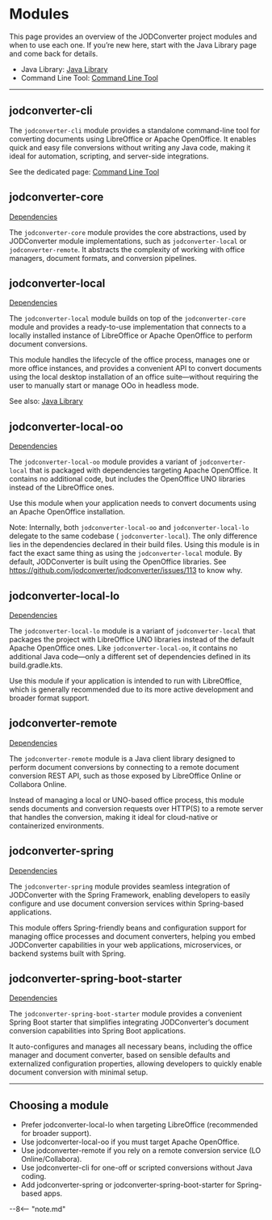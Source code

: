 # Modules

This page provides an overview of the JODConverter project modules and when to use each one. If you’re new here, start
with the Java Library page and come back for details.

- Java Library: [Java Library](java-library.md)
- Command Line Tool: [Command Line Tool](command-line-tool.md)

---

## jodconverter-cli

The `jodconverter-cli` module provides a standalone command-line tool for converting documents using LibreOffice or
Apache OpenOffice. It enables quick and easy file conversions without writing any Java code, making it ideal for
automation, scripting, and server-side integrations.

See the dedicated page: [Command Line Tool](command-line-tool.md)

## jodconverter-core

[Dependencies](https://maven-badges.herokuapp.com/maven-central/org.jodconverter/jodconverter-core)

The `jodconverter-core` module provides the core abstractions, used by JODConverter module implementations,
such as `jodconverter-local` or `jodconverter-remote`. It abstracts the complexity of working with office managers,
document formats, and conversion pipelines.

## jodconverter-local

[Dependencies](https://maven-badges.herokuapp.com/maven-central/org.jodconverter/jodconverter-local)

The `jodconverter-local` module builds on top of the `jodconverter-core` module and provides a ready-to-use
implementation that connects to a locally installed instance of LibreOffice or Apache OpenOffice to perform document
conversions.

This module handles the lifecycle of the office process, manages one or more office instances, and provides a
convenient API to convert documents using the local desktop installation of an office suite—without requiring
the user to manually start or manage OOo in headless mode.

See also: [Java Library](java-library.md)

## jodconverter-local-oo

[Dependencies](https://maven-badges.herokuapp.com/maven-central/org.jodconverter/jodconverter-local-oo)

The `jodconverter-local-oo` module provides a variant of `jodconverter-local` that is packaged with dependencies
targeting Apache OpenOffice. It contains no additional code, but includes the OpenOffice UNO libraries instead of
the LibreOffice ones.

Use this module when your application needs to convert documents using an Apache OpenOffice installation.

Note: Internally, both `jodconverter-local-oo` and `jodconverter-local-lo` delegate to the same codebase (
`jodconverter-local`). The only difference lies in the dependencies declared in their build files. Using this module is
in fact the exact same thing as using the `jodconverter-local` module. By default, JODConverter is built using the
OpenOffice libraries. See https://github.com/jodconverter/jodconverter/issues/113 to know why.

## jodconverter-local-lo

[Dependencies](https://maven-badges.herokuapp.com/maven-central/org.jodconverter/jodconverter-local-lo)

The `jodconverter-local-lo` module is a variant of `jodconverter-local` that packages the project with LibreOffice UNO
libraries instead of the default Apache OpenOffice ones. Like `jodconverter-local-oo`, it contains no additional Java
code—only a different set of dependencies defined in its build.gradle.kts.

Use this module if your application is intended to run with LibreOffice, which is generally recommended due to its more
active development and broader format support.

## jodconverter-remote

[Dependencies](https://maven-badges.herokuapp.com/maven-central/org.jodconverter/jodconverter-remote)

The `jodconverter-remote` module is a Java client library designed to perform document conversions by connecting to a
remote document conversion REST API, such as those exposed by LibreOffice Online or Collabora Online.

Instead of managing a local or UNO-based office process, this module sends documents and conversion requests over
HTTP(S) to a remote server that handles the conversion, making it ideal for cloud-native or containerized environments.

## jodconverter-spring

[Dependencies](https://maven-badges.herokuapp.com/maven-central/org.jodconverter/jodconverter-spring)

The `jodconverter-spring` module provides seamless integration of JODConverter with the Spring Framework, enabling
developers to easily configure and use document conversion services within Spring-based applications.

This module offers Spring-friendly beans and configuration support for managing office processes and document
converters, helping you embed JODConverter capabilities in your web applications, microservices, or backend systems
built with Spring.

## jodconverter-spring-boot-starter

[Dependencies](https://maven-badges.herokuapp.com/maven-central/org.jodconverter/jodconverter-spring-boot-starter)

The `jodconverter-spring-boot-starter` module provides a convenient Spring Boot starter that simplifies integrating
JODConverter’s document conversion capabilities into Spring Boot applications.

It auto-configures and manages all necessary beans, including the office manager and document converter, based on
sensible defaults and externalized configuration properties, allowing developers to quickly enable document conversion
with minimal setup.

---

## Choosing a module

- Prefer jodconverter-local-lo when targeting LibreOffice (recommended for broader support).
- Use jodconverter-local-oo if you must target Apache OpenOffice.
- Use jodconverter-remote if you rely on a remote conversion service (LO Online/Collabora).
- Use jodconverter-cli for one-off or scripted conversions without Java coding.
- Add jodconverter-spring or jodconverter-spring-boot-starter for Spring-based apps.

--8<-- "note.md"
